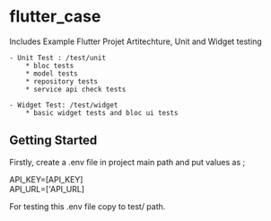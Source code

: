 # flutter_case

Includes Example Flutter Projet Artitechture, Unit and Widget testing

    - Unit Test : /test/unit
        * bloc tests
        * model tests
        * repository tests
        * service api check tests

    - Widget Test: /test/widget  
        * basic widget tests and bloc ui tests    
    
## Getting Started

Firstly, create a .env file in project main path and put values as ;

API_KEY=[API_KEY]
<br>
API_URL=['API_URL]


For testing this .env file copy to test/ path.


